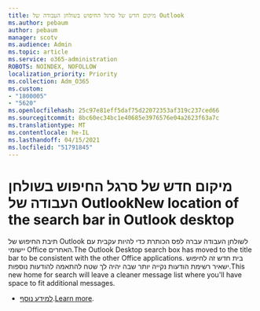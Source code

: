 ```yaml
---
title: מיקום חדש של סרגל החיפוש בשולחן העבודה של Outlook
ms.author: pebaum
author: pebaum
manager: scotv
ms.audience: Admin
ms.topic: article
ms.service: o365-administration
ROBOTS: NOINDEX, NOFOLLOW
localization_priority: Priority
ms.collection: Adm_O365
ms.custom:
- "1800005"
- "5620"
ms.openlocfilehash: 25c97e81eff5daf75d22072353af319c237ced66
ms.sourcegitcommit: 8bc60ec34bc1e40685e3976576e04a2623f63a7c
ms.translationtype: MT
ms.contentlocale: he-IL
ms.lasthandoff: 04/15/2021
ms.locfileid: "51791845"
---
```

# <a name="new-location-of-the-search-bar-in-outlook-desktop"></a><span data-ttu-id="b83c9-102">מיקום חדש של סרגל החיפוש בשולחן העבודה של Outlook</span><span class="sxs-lookup"><span data-stu-id="b83c9-102">New location of the search bar in Outlook desktop</span></span>

<span data-ttu-id="b83c9-103">תיבת החיפוש של Outlook לשולחן העבודה עברה לפס הכותרת כדי להיות עקבית עם יישומי Office האחרים.</span><span class="sxs-lookup"><span data-stu-id="b83c9-103">The Outlook Desktop search box has moved to the title bar to be consistent with the other Office applications.</span></span> <span data-ttu-id="b83c9-104">בית חדש זה לחיפוש ישאיר רשימת הודעות נקייה יותר שבה יהיה לך שטח להתאמה להודעות נוספות.</span><span class="sxs-lookup"><span data-stu-id="b83c9-104">This new home for search will leave a cleaner message list where you'll have space to fit additional messages.</span></span>
- <span data-ttu-id="b83c9-105">[למידע נוסף](https://support.microsoft.com/en-us/office/96fee452-80cd-492d-a35c-5c37584b416b).</span><span class="sxs-lookup"><span data-stu-id="b83c9-105">[Learn more](https://support.microsoft.com/en-us/office/96fee452-80cd-492d-a35c-5c37584b416b).</span></span>
